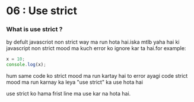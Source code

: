# 06 : Use strict

### What is use strict ?

by defult javascriot non strict way ma run hota hai.iska mtlb yaha hai ki javascript non strict mood ma kuch error ko ignore kar ta hai.for example:

````javascript
x = 10;
console.log(x);

````
hum same code ko strict mood ma run kartay hai to error ayagi code strict mood ma
run karnay ka leya "use strict" ka use hota hai

use strict ko hama frist line ma use kar na hota hai.
